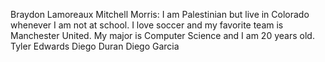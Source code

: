 Braydon Lamoreaux
Mitchell Morris: I am Palestinian but live in Colorado whenever I am not at school. I love soccer and my favorite team is Manchester United. My major is Computer Science and I am 20 years old.
Tyler Edwards
Diego Duran
Diego Garcia
